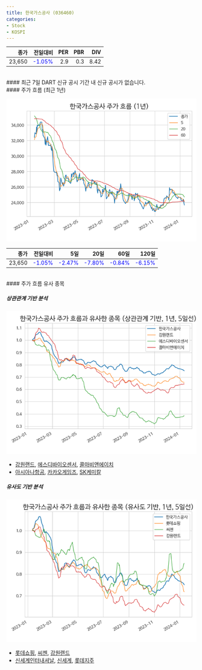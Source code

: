```yaml
---
title: 한국가스공사 (036460)
categories:
- Stock
- KOSPI
---
```


|종가|전일대비|PER|PBR|DIV|
|---:|-------:|--:|--:|--:|
|23,650|<span style="color: blue">-1.05%</span>|2.9|0.3|8.42|

<!-- more -->

<br>
#### 최근 7일 DART 신규 공시
기간 내 신규 공시가 없습니다.

<br>
#### 주가 흐름 (최근 1년)

![036460](/assets/images/stock/036460.png)

|종가|전일대비|5일|20일|60일|120일|
|---:|-------:|--:|---:|---:|----:|
|23,650|<span style="color: blue">-1.05%</span>|<span style="color: blue">-2.47%</span>|<span style="color: blue">-7.80%</span>|<span style="color: blue">-0.84%</span>|<span style="color: blue">-6.15%</span>|

<br>
#### 주가 흐름 유사 종목

##### 상관관계 기반 분석

![036460](/assets/images/stock/036460_corr.png)
- [강원랜드](/035250/), [에스디바이오센서](/137310/), [콜마비앤에이치](/200130/)
- [아시아나항공](/020560/), [카카오게임즈](/293490/), [SK케미칼](/285130/)

##### 유사도 기반 분석

![036460](/assets/images/stock/036460_sim.png)
- [롯데쇼핑](/023530/), [씨젠](/096530/), [강원랜드](/035250/)
- [신세계인터내셔날](/031430/), [신세계](/004170/), [롯데지주](/004990/)